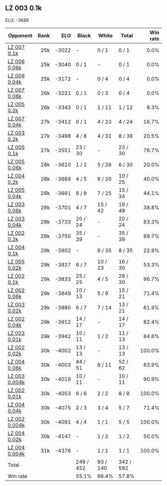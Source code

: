 ## LZ 003 0.1k ##

ELO: -3688

Opponent | Rank | ELO | Black | White | Total | Win rate
---------|-----:|----:|-------|-------|-------|-------:
[LZ 007 0.1k](LZ%20007%200.1k.md) | 25k | -3022 | - | 0 / 1 | 0 / 1 | 0.0%
[LZ 006 0.06k](LZ%20006%200.06k.md) | 25k | -3040 | 0 / 1 | - | 0 / 1 | 0.0%
[LZ 006 0.04k](LZ%20006%200.04k.md) | 25k | -3172 | - | 0 / 4 | 0 / 4 | 0.0%
[LZ 007 0.06k](LZ%20007%200.06k.md) | 26k | -3221 | 0 / 1 | 0 / 3 | 0 / 4 | 0.0%
[LZ 005 0.2k](LZ%20005%200.2k.md) | 26k | -3343 | 0 / 1 | 1 / 11 | 1 / 12 | 8.3%
[LZ 007 0.04k](LZ%20007%200.04k.md) | 27k | -3412 | 0 / 1 | 4 / 23 | 4 / 24 | 16.7%
[LZ 003 0.2k](LZ%20003%200.2k.md) | 27k | -3498 | 4 / 8 | 4 / 31 | 8 / 39 | 20.5%
[LZ 005 0.1k](LZ%20005%200.1k.md) | 27k | -3551 | 23 / 30 | - | 23 / 30 | 76.7%
[LZ 005 0.06k](LZ%20005%200.06k.md) | 28k | -3610 | 1 / 2 | 5 / 28 | 6 / 30 | 20.0%
[LZ 004 0.2k](LZ%20004%200.2k.md) | 28k | -3669 | 4 / 5 | 6 / 20 | 10 / 25 | 40.0%
[LZ 005 0.04k](LZ%20005%200.04k.md) | 28k | -3691 | 8 / 9 | 7 / 25 | 15 / 34 | 44.1%
[LZ 003 0.06k](LZ%20003%200.06k.md) | 28k | -3701 | 4 / 7 | 15 / 42 | 19 / 49 | 38.8%
[LZ 003 0.04k](LZ%20003%200.04k.md) | 28k | -3733 | 20 / 24 | - | 20 / 24 | 83.3%
[LZ 002 0.2k](LZ%20002%200.2k.md) | 28k | -3750 | 35 / 39 | - | 35 / 39 | 89.7%
[LZ 004 0.1k](LZ%20004%200.1k.md) | 29k | -3802 | - | 8 / 35 | 8 / 35 | 22.9%
[LZ 005 0.02k](LZ%20005%200.02k.md) | 29k | -3827 | 6 / 7 | 10 / 23 | 16 / 30 | 53.3%
[LZ 002 0.1k](LZ%20002%200.1k.md) | 29k | -3833 | 25 / 25 | 4 / 5 | 29 / 30 | 96.7%
[LZ 002 0.06k](LZ%20002%200.06k.md) | 29k | -3849 | 10 / 13 | 5 / 8 | 15 / 21 | 71.4%
[LZ 003 0.02k](LZ%20003%200.02k.md) | 29k | -3880 | 6 / 7 | 7 / 14 | 13 / 21 | 61.9%
[LZ 002 0.04k](LZ%20002%200.04k.md) | 29k | -3912 | 14 / 17 | - | 14 / 17 | 82.4%
[LZ 003 0.01k](LZ%20003%200.01k.md) | 29k | -3942 | 10 / 11 | 1 / 2 | 11 / 13 | 84.6%
[LZ 002 0.02k](LZ%20002%200.02k.md) | 30k | -4002 | 13 / 13 | - | 13 / 13 | 100.0%
[LZ 004 0.06k](LZ%20004%200.06k.md) | 30k | -4003 | 44 / 51 | 8 / 11 | 52 / 62 | 83.9%
[LZ 003 0.004k](LZ%20003%200.004k.md) | 30k | -4019 | 10 / 11 | - | 10 / 11 | 90.9%
[LZ 002 0.01k](LZ%20002%200.01k.md) | 30k | -4053 | 6 / 6 | 2 / 2 | 8 / 8 | 100.0%
[LZ 004 0.04k](LZ%20004%200.04k.md) | 30k | -4075 | 2 / 3 | 3 / 4 | 5 / 7 | 71.4%
[LZ 002 0.004k](LZ%20002%200.004k.md) | 30k | -4091 | 4 / 4 | 1 / 1 | 5 / 5 | 100.0%
[LZ 004 0.02k](LZ%20004%200.02k.md) | 30k | -4147 | - | 1 / 2 | 1 / 2 | 50.0%
[LZ 004 0.004k](LZ%20004%200.004k.md) | 31k | -4376 | - | 1 / 1 | 1 / 1 | 100.0%
Total | | | 249 / 452 | 93 / 140 | 342 / 592 | 
Win rate| | | 55.1% | 66.4% | 57.8% | 
